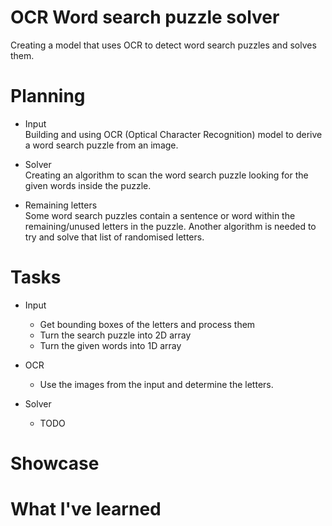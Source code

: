 # OCR Word search puzzle solver
 Creating a model that uses OCR to detect word search puzzles and solves them.


# Planning
* Input <br>
    Building and using OCR (Optical Character Recognition) model to derive a word search puzzle from an image.

* Solver <br>
    Creating an algorithm to scan the word search puzzle looking for the given words inside the puzzle.

* Remaining letters <br>
    Some word search puzzles contain a sentence or word within the remaining/unused letters in the puzzle.
    Another algorithm is needed to try and solve that list of randomised letters.


# Tasks
* Input
    * Get bounding boxes of the letters and process them
    * Turn the search puzzle into 2D array
    * Turn the given words into 1D array
    
* OCR
    * Use the images from the input and determine the letters.

* Solver
    * TODO

# Showcase


# What I've learned

